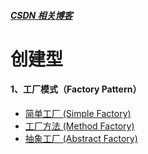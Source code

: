 ##### [CSDN 相关博客](https://blog.csdn.net/micoxi/article/details/84593109)

# 创建型

#### 1、工厂模式（Factory Pattern）
    
 * [简单工厂 (Simple Factory)](/src/com.lowen.design/SimpleFactoryPattern)
 * [工厂方法 (Method Factory)](/src/com.lowen.design/MethodFactoryPattern)
 * [抽象工厂 (Abstract Factory)](/src/com.lowen.design/AbstractFactoryPattern) 